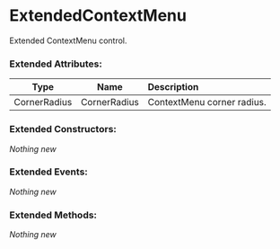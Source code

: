 # ExtendedContextMenu

Extended ContextMenu control.

### Extended Attributes:

| Type   | Name                 | Description |
|:------:|:--------------------:|:------------|
| CornerRadius | CornerRadius   | ContextMenu corner radius. |

### Extended Constructors: 

*Nothing new*

### Extended Events: 

*Nothing new*

### Extended Methods: 

*Nothing new*
